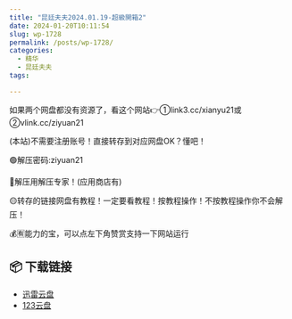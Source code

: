 ```yaml
---
title: "昆廷夫夫2024.01.19-超級開箱2"
date: 2024-01-20T10:11:54
slug: wp-1728
permalink: /posts/wp-1728/
categories:
  - 精华
  - 昆廷夫夫
tags:

---
```


如果两个网盘都没有资源了，看这个网站👉①link3.cc/xianyu21或②vlink.cc/ziyuan21

(本站)不需要注册账号！直接转存到对应网盘OK？懂吧！

🟢解压密码:ziyuan21

🔵解压用解压专家！(应用商店有)

🟡转存的链接网盘有教程！一定要看教程！按教程操作！不按教程操作你不会解压！

💰🈶能力的宝，可以点左下角赞赏支持一下网站运行

## 📦 下载链接
- [迅雷云盘](https://blziyuan21.com/pay-download/1728?key=d697c05ecb&down_id=0)
- [123云盘](https://blziyuan21.com/pay-download/1728?key=d697c05ecb&down_id=1)

